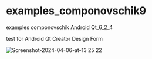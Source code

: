 # examples_componovschik9
examples componovschik  Android  Qt_6_2_4 

test for Android Qt Creator Design Form

![Screenshot-2024-04-06-at-13 25 22](https://github.com/dmytra/examples_componovschik9/assets/105235692/1c0e6fd3-e5d6-4e57-8fe9-aec4d9b0a038)
